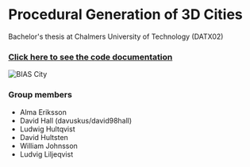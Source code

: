 # Procedural Generation of 3D Cities
Bachelor's thesis at Chalmers University of Technology (DATX02)

### [Click here to see the code documentation](https://david98hall.github.io/datx02-procgen/api/index.html)

![BIAS City](https://i.imgur.com/nvDgOrF.png "BIAS City")

### Group members
* Alma Eriksson
* David Hall (davuskus/david98hall)
* Ludwig Hultqvist
* David Hultsten
* William Johnsson
* Ludvig Liljeqvist
